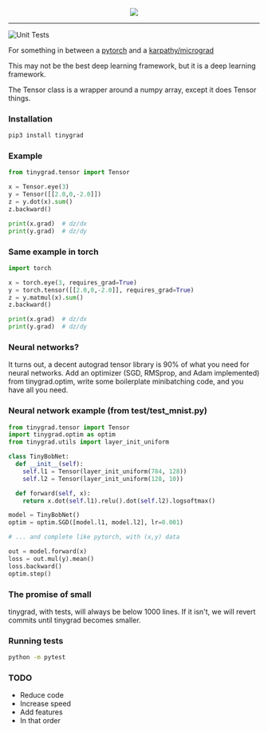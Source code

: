 <p align="center">
  <img src="https://github.com/geohot/tinygrad/blob/master/docs/logo.png">
</p>

--------------------------------------------------------------------

![Unit Tests](https://github.com/geohot/tinygrad/workflows/Unit%20Tests/badge.svg)

For something in between a [pytorch](https://github.com/pytorch/pytorch) and a [karpathy/micrograd](https://github.com/karpathy/micrograd)

This may not be the best deep learning framework, but it is a deep learning framework.

The Tensor class is a wrapper around a numpy array, except it does Tensor things.

### Installation

```bash
pip3 install tinygrad
```

### Example

```python
from tinygrad.tensor import Tensor

x = Tensor.eye(3)
y = Tensor([[2.0,0,-2.0]])
z = y.dot(x).sum()
z.backward()

print(x.grad)  # dz/dx
print(y.grad)  # dz/dy
```

### Same example in torch

```python
import torch

x = torch.eye(3, requires_grad=True)
y = torch.tensor([[2.0,0,-2.0]], requires_grad=True)
z = y.matmul(x).sum()
z.backward()

print(x.grad)  # dz/dx
print(y.grad)  # dz/dy
```

### Neural networks?

It turns out, a decent autograd tensor library is 90% of what you need for neural networks. Add an optimizer (SGD, RMSprop, and Adam implemented) from tinygrad.optim, write some boilerplate minibatching code, and you have all you need.

### Neural network example (from test/test_mnist.py)

```python
from tinygrad.tensor import Tensor
import tinygrad.optim as optim
from tinygrad.utils import layer_init_uniform

class TinyBobNet:
  def __init__(self):
    self.l1 = Tensor(layer_init_uniform(784, 128))
    self.l2 = Tensor(layer_init_uniform(128, 10))

  def forward(self, x):
    return x.dot(self.l1).relu().dot(self.l2).logsoftmax()

model = TinyBobNet()
optim = optim.SGD([model.l1, model.l2], lr=0.001)

# ... and complete like pytorch, with (x,y) data

out = model.forward(x)
loss = out.mul(y).mean()
loss.backward()
optim.step()
```

### The promise of small

tinygrad, with tests, will always be below 1000 lines. If it isn't, we will revert commits until tinygrad becomes smaller.

### Running tests

```bash
python -m pytest
```

### TODO

* Reduce code
* Increase speed
* Add features
* In that order

